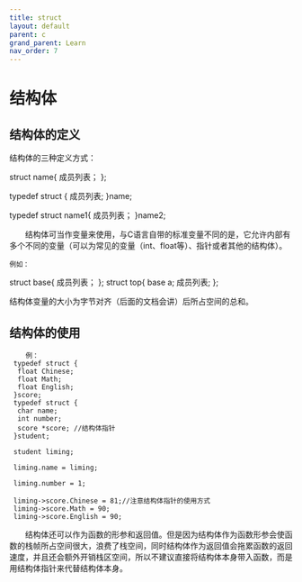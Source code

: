 ```yaml
---
title: struct
layout: default
parent: c
grand_parent: Learn
nav_order: 7
---
```


# 结构体

## 结构体的定义

结构体的三种定义方式：

 struct  name{
  成员列表；
 };

 typedef struct {
  成员列表;
 }name;

 typedef struct name1{
  成员列表；
 }name2;

&emsp;&emsp;结构体可当作变量来使用，与C语言自带的标准变量不同的是，它允许内部有多个不同的变量（可以为常见的变量（int、float等）、指针或者其他的结构体）。

    例如：

 struct  base{
  成员列表；
 };
 struct  top{
  base  a;
  成员列表;
 };

结构体变量的大小为字节对齐（后面的文档会讲）后所占空间的总和。

## 结构体的使用

        例：
     typedef struct {
      float Chinese;
      float Math;
      float English;
     }score;
     typedef struct {
      char name;
      int number;
      score *score; //结构体指针
     }student;
    
     student liming;
    
     liming.name = liming;
    
     liming.number = 1;
    
     liming->score.Chinese = 81;//注意结构体指针的使用方式
     liming->score.Math = 90;
     liming->score.English = 90;

&emsp;&emsp;结构体还可以作为函数的形参和返回值。但是因为结构体作为函数形参会使函数的栈帧所占空间很大，浪费了栈空间，同时结构体作为返回值会拖累函数的返回速度，并且还会额外开销栈区空间，所以不建议直接将结构体本身带入函数，而是用结构体指针来代替结构体本身。

